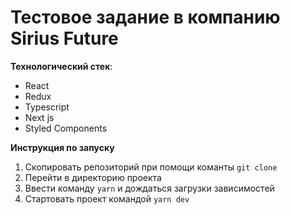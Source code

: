# Тестовое задание в компанию Sirius Future

**Технологический стек**:

- React
- Redux
- Typescript
- Next js
- Styled Components

**Инструкция по запуску**

1. Скопировать репозиторий при помощи команты `git clone`
2. Перейти в директорию проекта
3. Ввести команду `yarn` и дождаться загрузки зависимостей
4. Стартовать проект командой `yarn dev`

